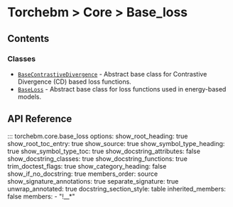 # Torchebm > Core > Base_loss

## Contents

### Classes

- [`BaseContrastiveDivergence`](classes/BaseContrastiveDivergence) - Abstract base class for Contrastive Divergence (CD) based loss functions.
- [`BaseLoss`](classes/BaseLoss) - Abstract base class for loss functions used in energy-based models.

## API Reference

::: torchebm.core.base_loss
    options:
      show_root_heading: true
      show_root_toc_entry: true
      show_source: true
      show_symbol_type_heading: true
      show_symbol_type_toc: true
      show_docstring_attributes: false
      show_docstring_classes: true
      show_docstring_functions: true
      trim_doctest_flags: true
      show_category_heading: false
      show_if_no_docstring: true
      members_order: source
      show_signature_annotations: true
      separate_signature: true
      unwrap_annotated: true
      docstring_section_style: table
      inherited_members: false
      members:
        - "!__*"
